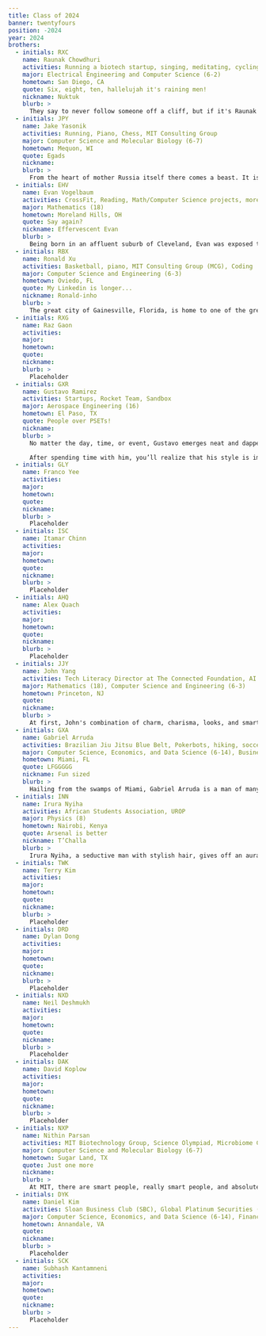 ```yaml
---
title: Class of 2024
banner: twentyfours
position: -2024
year: 2024
brothers:
  - initials: RXC
    name: Raunak Chowdhuri
    activities: Running a biotech startup, singing, meditating, cycling, philosophy
    major: Electrical Engineering and Computer Science (6-2)
    hometown: San Diego, CA
    quote: Six, eight, ten, hallelujah it's raining men!
    nickname: Nuktuk
    blurb: >
      They say to never follow someone off a cliff, but if it's Raunak going, it's probably the right way given his unwavering moral compass. Said compass keeps him modest, but his work speaks for itself. At one point he got so tired of job offers, he decided to start his own company. This comes on top of his many other pursuits in singing, cycling, philosophy, and research. You might wonder how Raunak gets so much done during the day, but he's got plenty of time, for he codes flawlessly in his sleep. Conveniently, he doesn't need much actual rest because he's living the dream. Raunak is the kind of person that immediately makes you feel like family, and we're so proud to have him as part of ours.
  - initials: JPY
    name: Jake Yasonik
    activities: Running, Piano, Chess, MIT Consulting Group
    major: Computer Science and Molecular Biology (6-7)
    hometown: Mequon, WI
    quote: Egads
    nickname:
    blurb: >
      From the heart of mother Russia itself there comes a beast. It is not an avalanche, but as white as the snow that makes one up. Comrades, see now what has arrived: Jake P Yasonik! Killer of kilometers, pillager of pianos, ravager of rooks, and a born computational biologist, Jake is always down to have a BLAST. An academic powerhouse, when he’s not in the lab you can find him case-prepping at MCG. Yet despite his many successes, anyone who gets to know Jake will see that his is one of the humble, kind brothers anyone could ask for. One of the few brothers who has managed to avoid the siren’s song of SWE and Sloan, Jake has plans to actually improve the human condition through biotechnology and drug discovery. Having already secured a Big Pharma™ internship as a Freshman, we can be sure it won’t be long before his biotech inventions capture market share just as effectively as he captured all our hearts here at PKT.
  - initials: EHV
    name: Evan Vogelbaum
    activities: CrossFit, Reading, Math/Computer Science projects, more CrossFit, trying new foods, Sloan Business Club (SBC)
    major: Mathematics (18)
    hometown: Moreland Hills, OH
    quote: Say again?
    nickname: Effervescent Evan
    blurb: >
      Being born in an affluent suburb of Cleveland, Evan was exposed to finance at an early age. However, he decided to enjoy his childhood instead of delving into the dark arts. Attending the prestigious Exeter academy for secondary school, he took leaps and bounds in his academics. Unfortunately for the curriculum specialists at Exeter, Evan conquered their designed curricula with ease. Not sated, he decided to accept an offer to RSI. There, he built mathematical models to make drug recommendations that is now the backbone of Pfizer’s machine learning research department. The thing is, research was beginning to bore Evan. It was too solitary, whist he was a man of incredible social aptitude. It was at this point Mr. Vogelbaum decided to pivot back to his humble beginnings, taking an interest in investment. Being hired as head of quantitative research without an interview, he had found his calling – creating liquidity in the market via effective market making. Oh, and he also likes CrossFit.
  - initials: RBX
    name: Ronald Xu
    activities: Basketball, piano, MIT Consulting Group (MCG), Coding
    major: Computer Science and Engineering (6-3)
    hometown: Oviedo, FL
    quote: My Linkedin is longer...
    nickname: Ronald-inho
    blurb: >
      The great city of Gainesville, Florida, is home to one of the greatest minds of our generation. The dexterous Ronald enjoys the inferior sport of Basketball. He is an avid fan of using his fingers, so he either codes or plays the piano most of the time. Sir Ronald also enjoys contributing to society, mainly through the Eagle scouts. He participated in many community service projects such as building gardens, scouting for food, and more. Despite his young age, his Linkedin is full of programming positions. If you wish to explore the depths of his Linkedin, at least two endorsements are expected.
  - initials: RXG
    name: Raz Gaon
    activities:
    major:
    hometown:
    quote:
    nickname:
    blurb: >
      Placeholder
  - initials: GXR
    name: Gustavo Ramirez
    activities: Startups, Rocket Team, Sandbox
    major: Aerospace Engineering (16)
    hometown: El Paso, TX
    quote: People over PSETs!
    nickname:
    blurb: >
      No matter the day, time, or event, Gustavo emerges neat and dapper. A silver watch. Gold necklace. And always, a button-up shirt.

      After spending time with him, you’ll realize that his style is impeccable and unwavering. His ambitions are just as sharp. Gustavo is driven by impact. Outside of classes, you will find him working on revolutionary sandbox and startup projects. You’ll see him build rockets or solve problems like excess space debris. Academics aren’t everything though. There’s never shortage of adrenaline or excitement. Stick around, and you’re guaranteed to witness him wave his hands through the sun roof of a speeding car while blasting Pursuit of Happiness by Kid Cudi. Or you’ll find him ski diving and parasailing. You’ll see spontaneous trips to Hawaii and NYC. Basically, there’s a fine line between work and fun, which Gustavo’s famous catchphrase captures beautifully… “People over PSETs!” 
  - initials: GLY
    name: Franco Yee
    activities:
    major:
    hometown:
    quote:
    nickname:
    blurb: >
      Placeholder
  - initials: ISC
    name: Itamar Chinn
    activities:
    major:
    hometown:
    quote:
    nickname:
    blurb: >
      Placeholder
  - initials: AHQ
    name: Alex Quach
    activities:
    major:
    hometown:
    quote:
    nickname:
    blurb: >
      Placeholder
  - initials: JJY
    name: John Yang
    activities: Tech Literacy Director at The Connected Foundation, AI Research intern at Genuity Science, UROP at MIT Center for Brains, Minds, and Machines
    major: Mathematics (18), Computer Science and Engineering (6-3)
    hometown: Princeton, NJ
    quote:
    nickname:
    blurb: >
      At first, John's combination of charm, charisma, looks, and smarts may be hard to believe. Not only is John a man dedicated to his copious academic interests, such as ML, statistical interference, and biotechnology, but he is also extremely devoted to being the world's greatest C tier chess player, hiking, and Olivia Rodrigo. At night, John works on expanding his vast cultural knowledge through reading and TV shows, with The Boys, Attack on Titan, and 30 Rock being amongst his favorites. Regardless of whether you may find him putting in countless hours into his research, or exploring the vast, barren lands of Iceland, John is someone you can count on to always be there for you.
  - initials: GXA
    name: Gabriel Arruda
    activities: Brazilian Jiu Jitsu Blue Belt, Pokerbots, hiking, soccer, videogame enjoyer, MMA enthusiast
    major: Computer Science, Economics, and Data Science (6-14), Business Analytics (15-2)
    hometown: Miami, FL
    quote: LFGGGGG
    nickname: Fun sized
    blurb: >
      Hailing from the swamps of Miami, Gabriel Arruda is a man of many talents. Our beloved short king is an excellent cook, an acute businessman, and despite his stature, a man who can easily overwhelm you with a single leg takedown, leaving you violated like McGregor at UFC 229. As expected of someone whose blood is that of the greatest footballing nation, he is an avid soccer enthusiast (which is why it is strange that he would elect to support Tottenham), and he has spent more hours mastering rainbow flicks on FIFA than he has studying. Nonetheless, Gabe is an excellent student, a funny companion, and a steadfast brother.
  - initials: INN
    name: Irura Nyiha
    activities: African Students Association, UROP
    major: Physics (8)
    hometown: Nairobi, Kenya
    quote: Arsenal is better
    nickname: T’Challa
    blurb: >
      Irura Nyiha, a seductive man with stylish hair, gives off an aura of superiority and sophistication. However, as soon as you approach him, his warm and contagious smiles will melt the first impression away, along with any barriers between you and the man. It will not be long before you realize you are smiling with him. The man of Kenya, aka T’Challa, has realized at an early age that Africa is too small of a world for him to express his intelligence and talents. Soon after intellectually conquering his homeland of Africa, he took over the world. Too bored of the world, he now is looking beyond this planet, preparing to conquer the universe, secretly hiding his identity as a Physics student interested in Astronomy and Astrophysics. You will often see him walking around Boston by himself, imaging the near future of conquering the universe and looking for an opportunity to communicate with the aliens. In his free time with normal humans, you can catch him watching Game of Thrones and hydrating himself with seltzers after an intense game of football. You know he is a true Arsenal fan when he calls their sport “football.”
  - initials: TWK
    name: Terry Kim
    activities:
    major:
    hometown:
    quote:
    nickname:
    blurb: >
      Placeholder
  - initials: DRD
    name: Dylan Dong
    activities:
    major:
    hometown:
    quote:
    nickname:
    blurb: >
      Placeholder
  - initials: NXD
    name: Neil Deshmukh
    activities:
    major:
    hometown:
    quote:
    nickname:
    blurb: >
      Placeholder
  - initials: DAK
    name: David Koplow
    activities:
    major:
    hometown:
    quote:
    nickname:
    blurb: >
      Placeholder
  - initials: NXP
    name: Nithin Parsan
    activities: MIT Biotechnology Group, Science Olympiad, Microbiome Club, MIT StartLabs
    major: Computer Science and Molecular Biology (6-7)
    hometown: Sugar Land, TX
    quote: Just one more
    nickname:
    blurb: >
      At MIT, there are smart people, really smart people, and absolutely smart people. Well, Nithin cannot be classified as any of those because he is an ABSOLUTE ULTRA SUPER LEGENDARY GENIUS. In high school, Nithin focused on conducting research and participating in the Olympiad in the biology field. Coming into MIT, Nithin also discovered his passion for entrepreneurship. He is a co-founder, and yes a freaking CO-FOUNDER, of Van Heron Labs. But set aside all these amazing attributes; seeing Nithin has presented everyone with a surprise—his height. Everyone at PKT thought Nithin was shorter than he is based on how he appeared on Zoom, but boom, he is taller than whatever you could imagine. The most important trait of Nithin, however, is his friendliness. His charming personality with his great jokes brings smiles to everyone at PKT. He is THE GUY you want to be friends with.
  - initials: DYK
    name: Daniel Kim
    activities: Sloan Business Club (SBC), Global Platinum Securities (GPS), MIT StartLabs, UROP, Soccer
    major: Computer Science, Economics, and Data Science (6-14), Finance (15-3)
    hometown: Annandale, VA
    quote:
    nickname:
    blurb: >
      Placeholder
  - initials: SCK
    name: Subhash Kantamneni
    activities:
    major:
    hometown:
    quote:
    nickname:
    blurb: >
      Placeholder
---
```

